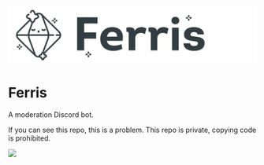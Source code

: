 ![Ferris Banner](https://github.com/darling/Ferris/blob/master/docs/FerrisBanner.png?raw=true)

# Ferris

A moderation Discord bot.

If you can see this repo, this is a problem. This repo is private, copying code is prohibited.

![](https://i.imgur.com/TWA83vC.png)

